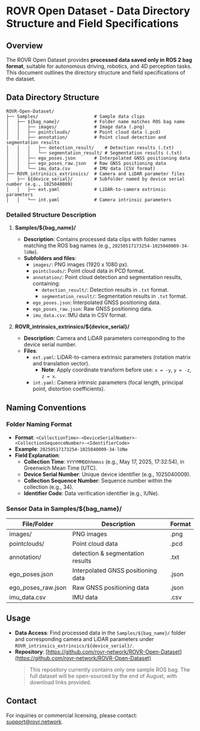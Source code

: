 # ROVR Open Dataset - Data Directory Structure and Field Specifications

## Overview

The ROVR Open Dataset provides **processed data saved only in ROS 2 bag format**, suitable for autonomous driving, robotics, and 4D perception tasks. This document outlines the directory structure and field specifications of the dataset.

## Data Directory Structure

```
ROVR-Open-Dataset/
├── Samples/                     # Sample data clips
│   ├── ${bag_name}/             # Folder name matches ROS bag name
│   │   ├── images/              # Image data (.png)
│   │   ├── pointclouds/         # Point cloud data (.pcd)
│   │   ├── annotation/          # Point cloud detection and segmentation results
│   │   │   ├── detection_result/    # Detection results (.txt)
│   │   │   └── segmentation_result/ # Segmentation results (.txt)
│   │   ├── ego_poses.json       # Interpolated GNSS positioning data
│   │   ├── ego_poses_raw.json   # Raw GNSS positioning data
│   │   └── imu_data.csv         # IMU data (CSV format)
├── ROVR_intrinsics_extrinsics/  # Camera and LiDAR parameter files
│   ├── ${device_serial}/        # Subfolder named by device serial number (e.g., 1025040009)
│   │   ├── ext.yaml             # LiDAR-to-camera extrinsic parameters
│   │   └── int.yaml             # Camera intrinsic parameters
```

### Detailed Structure Description

1. **Samples/${bag_name}/**  
   - **Description**: Contains processed data clips with folder names matching the ROS bag names (e.g., `20250517173254-1025040009-34-lUNe`).
   - **Subfolders and files**:
     - `images/`: PNG images (1920 x 1080 px).
     - `pointclouds/`: Point cloud data in PCD format.
     - `annotation/`: Point cloud detection and segmentation results, containing:
       - `detection_result/`: Detection results in `.txt` format.
       - `segmentation_result/`: Segmentation results in `.txt` format.
     - `ego_poses.json`: Interpolated GNSS positioning data.
     - `ego_poses_raw.json`: Raw GNSS positioning data.
     - `imu_data.csv`: IMU data in CSV format.

2. **ROVR_intrinsics_extrinsics/${device_serial}/**  
   - **Description**: Camera and LiDAR parameters corresponding to the device serial number.
   - **Files**:
     - `ext.yaml`: LiDAR-to-camera extrinsic parameters (rotation matrix and translation vector).  
       - **Note**: Apply coordinate transform before use: `x = -y`, `y = -z`, `z = x`.
     - `int.yaml`: Camera intrinsic parameters (focal length, principal point, distortion coefficients).

## Naming Conventions

### Folder Naming Format

- **Format**: `<CollectionTime>-<DeviceSerialNumber>-<CollectionSequenceNumber>-<IdentifierCode>`
- **Example**: `20250517173254-1025040009-34-lUNe`
- **Field Explanation**:
  - **Collection Time**: `YYYYMMDDhhmmss` (e.g., May 17, 2025, 17:32:54), in Greenwich Mean Time (UTC).
  - **Device Serial Number**: Unique device identifier (e.g., 1025040009).
  - **Collection Sequence Number**: Sequence number within the collection (e.g., 34).
  - **Identifier Code**: Data verification identifier (e.g., lUNe).

### Sensor Data in Samples/${bag_name}/

| File/Folder         | Description                       | Format      |
|---------------------|-----------------------------------|-------------|
| images/             | PNG images                        | .png        |
| pointclouds/        | Point cloud data                  | .pcd        |
| annotation/         | detection & segmentation results  | .txt        |
| ego_poses.json      | Interpolated GNSS positioning data| .json       |
| ego_poses_raw.json  | Raw GNSS positioning data         | .json       |
| imu_data.csv        | IMU data                          | .csv        |

## Usage

- **Data Access**: Find processed data in the `Samples/${bag_name}/` folder and corresponding camera and LiDAR parameters under `ROVR_intrinsics_extrinsics/${device_serial}/`.
- **Repository**: [https://github.com/rovr-network/ROVR-Open-Dataset](https://github.com/rovr-network/ROVR-Open-Dataset)  
  > This repository currently contains only one sample ROS bag. The full dataset will be open-sourced by the end of August, with download links provided.

## Contact

For inquiries or commercial licensing, please contact: [support@rovr.network](mailto:support@rovr.network).
